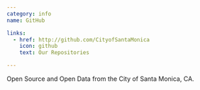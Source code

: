```yaml
---
category: info
name: GitHub

links:
  - href: http://github.com/CityofSantaMonica
    icon: github
    text: Our Repositories

---
```


Open Source and Open Data from the City of Santa Monica, CA.